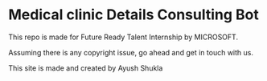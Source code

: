 # Medical clinic Details Consulting Bot

This repo is made for Future Ready Talent Internship by MICROSOFT.

Assuming there is any copyright issue, go ahead and get in touch with us.

This site is made and created by Ayush Shukla
